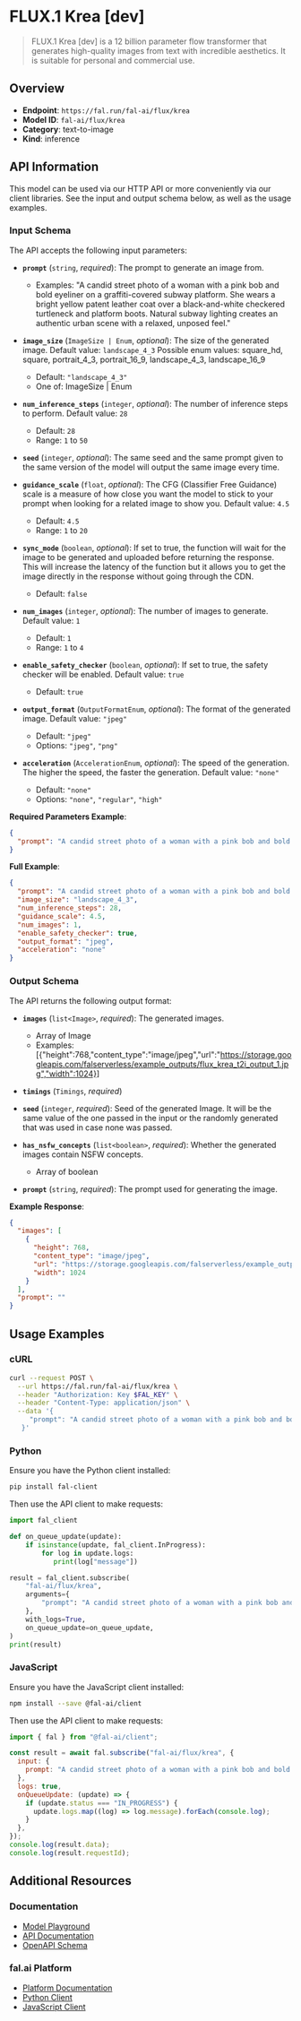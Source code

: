 # FLUX.1 Krea [dev]

> FLUX.1 Krea [dev] is a 12 billion parameter flow transformer that generates high-quality images from text with incredible aesthetics. It is suitable for personal and commercial use.


## Overview

- **Endpoint**: `https://fal.run/fal-ai/flux/krea`
- **Model ID**: `fal-ai/flux/krea`
- **Category**: text-to-image
- **Kind**: inference


## API Information

This model can be used via our HTTP API or more conveniently via our client libraries.
See the input and output schema below, as well as the usage examples.


### Input Schema

The API accepts the following input parameters:


- **`prompt`** (`string`, _required_):
  The prompt to generate an image from.
  - Examples: "A candid street photo of a woman with a pink bob and bold eyeliner on a graffiti-covered subway platform. She wears a bright yellow patent leather coat over a black-and-white checkered turtleneck and platform boots. Natural subway lighting creates an authentic urban scene with a relaxed, unposed feel."

- **`image_size`** (`ImageSize | Enum`, _optional_):
  The size of the generated image. Default value: `landscape_4_3`
  Possible enum values: square_hd, square, portrait_4_3, portrait_16_9, landscape_4_3, landscape_16_9
  - Default: `"landscape_4_3"`
  - One of: ImageSize | Enum

- **`num_inference_steps`** (`integer`, _optional_):
  The number of inference steps to perform. Default value: `28`
  - Default: `28`
  - Range: `1` to `50`

- **`seed`** (`integer`, _optional_):
  The same seed and the same prompt given to the same version of the model
  will output the same image every time.

- **`guidance_scale`** (`float`, _optional_):
  The CFG (Classifier Free Guidance) scale is a measure of how close you want
  the model to stick to your prompt when looking for a related image to show you. Default value: `4.5`
  - Default: `4.5`
  - Range: `1` to `20`

- **`sync_mode`** (`boolean`, _optional_):
  If set to true, the function will wait for the image to be generated and uploaded
  before returning the response. This will increase the latency of the function but
  it allows you to get the image directly in the response without going through the CDN.
  - Default: `false`

- **`num_images`** (`integer`, _optional_):
  The number of images to generate. Default value: `1`
  - Default: `1`
  - Range: `1` to `4`

- **`enable_safety_checker`** (`boolean`, _optional_):
  If set to true, the safety checker will be enabled. Default value: `true`
  - Default: `true`

- **`output_format`** (`OutputFormatEnum`, _optional_):
  The format of the generated image. Default value: `"jpeg"`
  - Default: `"jpeg"`
  - Options: `"jpeg"`, `"png"`

- **`acceleration`** (`AccelerationEnum`, _optional_):
  The speed of the generation. The higher the speed, the faster the generation. Default value: `"none"`
  - Default: `"none"`
  - Options: `"none"`, `"regular"`, `"high"`



**Required Parameters Example**:

```json
{
  "prompt": "A candid street photo of a woman with a pink bob and bold eyeliner on a graffiti-covered subway platform. She wears a bright yellow patent leather coat over a black-and-white checkered turtleneck and platform boots. Natural subway lighting creates an authentic urban scene with a relaxed, unposed feel."
}
```

**Full Example**:

```json
{
  "prompt": "A candid street photo of a woman with a pink bob and bold eyeliner on a graffiti-covered subway platform. She wears a bright yellow patent leather coat over a black-and-white checkered turtleneck and platform boots. Natural subway lighting creates an authentic urban scene with a relaxed, unposed feel.",
  "image_size": "landscape_4_3",
  "num_inference_steps": 28,
  "guidance_scale": 4.5,
  "num_images": 1,
  "enable_safety_checker": true,
  "output_format": "jpeg",
  "acceleration": "none"
}
```


### Output Schema

The API returns the following output format:

- **`images`** (`list<Image>`, _required_):
  The generated images.
  - Array of Image
  - Examples: [{"height":768,"content_type":"image/jpeg","url":"https://storage.googleapis.com/falserverless/example_outputs/flux_krea_t2i_output_1.jpg","width":1024}]

- **`timings`** (`Timings`, _required_)

- **`seed`** (`integer`, _required_):
  Seed of the generated Image. It will be the same value of the one passed in the
  input or the randomly generated that was used in case none was passed.

- **`has_nsfw_concepts`** (`list<boolean>`, _required_):
  Whether the generated images contain NSFW concepts.
  - Array of boolean

- **`prompt`** (`string`, _required_):
  The prompt used for generating the image.



**Example Response**:

```json
{
  "images": [
    {
      "height": 768,
      "content_type": "image/jpeg",
      "url": "https://storage.googleapis.com/falserverless/example_outputs/flux_krea_t2i_output_1.jpg",
      "width": 1024
    }
  ],
  "prompt": ""
}
```


## Usage Examples

### cURL

```bash
curl --request POST \
  --url https://fal.run/fal-ai/flux/krea \
  --header "Authorization: Key $FAL_KEY" \
  --header "Content-Type: application/json" \
  --data '{
     "prompt": "A candid street photo of a woman with a pink bob and bold eyeliner on a graffiti-covered subway platform. She wears a bright yellow patent leather coat over a black-and-white checkered turtleneck and platform boots. Natural subway lighting creates an authentic urban scene with a relaxed, unposed feel."
   }'
```

### Python

Ensure you have the Python client installed:

```bash
pip install fal-client
```

Then use the API client to make requests:

```python
import fal_client

def on_queue_update(update):
    if isinstance(update, fal_client.InProgress):
        for log in update.logs:
           print(log["message"])

result = fal_client.subscribe(
    "fal-ai/flux/krea",
    arguments={
        "prompt": "A candid street photo of a woman with a pink bob and bold eyeliner on a graffiti-covered subway platform. She wears a bright yellow patent leather coat over a black-and-white checkered turtleneck and platform boots. Natural subway lighting creates an authentic urban scene with a relaxed, unposed feel."
    },
    with_logs=True,
    on_queue_update=on_queue_update,
)
print(result)
```

### JavaScript

Ensure you have the JavaScript client installed:

```bash
npm install --save @fal-ai/client
```

Then use the API client to make requests:

```javascript
import { fal } from "@fal-ai/client";

const result = await fal.subscribe("fal-ai/flux/krea", {
  input: {
    prompt: "A candid street photo of a woman with a pink bob and bold eyeliner on a graffiti-covered subway platform. She wears a bright yellow patent leather coat over a black-and-white checkered turtleneck and platform boots. Natural subway lighting creates an authentic urban scene with a relaxed, unposed feel."
  },
  logs: true,
  onQueueUpdate: (update) => {
    if (update.status === "IN_PROGRESS") {
      update.logs.map((log) => log.message).forEach(console.log);
    }
  },
});
console.log(result.data);
console.log(result.requestId);
```


## Additional Resources

### Documentation

- [Model Playground](https://fal.ai/models/fal-ai/flux/krea)
- [API Documentation](https://fal.ai/models/fal-ai/flux/krea/api)
- [OpenAPI Schema](https://fal.ai/api/openapi/queue/openapi.json?endpoint_id=fal-ai/flux/krea)

### fal.ai Platform

- [Platform Documentation](https://docs.fal.ai)
- [Python Client](https://docs.fal.ai/clients/python)
- [JavaScript Client](https://docs.fal.ai/clients/javascript)